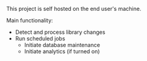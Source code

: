 This project is self hosted on the end user's machine.

Main functionality:
* Detect and process library changes
* Run scheduled jobs
  * Initiate database maintenance 
  * Initiate analytics (if turned on)
